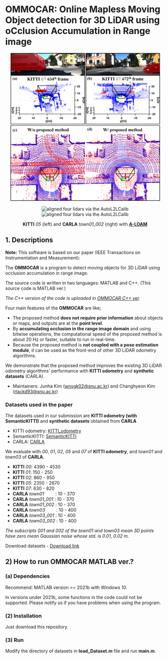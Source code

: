 # OMMOCAR: Online Mapless Moving Object detection for 3D LiDAR using oCclusion Accumulation in Range image
<p align = "center">
<img src= "https://github.com/JunhaAgu/Mapless_Moving_matlab/blob/main/imgs/thumbnail_white.png" alt="aligned four lidars via the AutoL2LCalib" width="474" height="465">
</p> 

<p align = "center">
<img src= "https://github.com/JunhaAgu/Mapless_Moving/blob/main/video/loam/loam_kitti_05.gif" alt="aligned four lidars via the AutoL2LCalib" width="175" height="197.5">
<img src= "https://github.com/JunhaAgu/Mapless_Moving/blob/main/video/loam/loam_carla_town01_002.gif" alt="aligned four lidars via the AutoL2LCalib" width="175" height="197.5">
</p>
<p align = "center">
<b>KITTI</b> <i>05</i> (left) and <b>CARLA</b> <i>town01_002</i> (right) with <b><a href="https://github.com/HKUST-Aerial-Robotics/A-LOAM">A-LOAM</a></b>
</p>

## 1. Descriptions
**Note:** This software is based on our paper (IEEE Transactions on Instrumentation and Measurement):

The **OMMOCAR** is a program to detect moving objects for 3D LiDAR using occlusion accumulation in range image.

The source code is written in two languages: MATLAB and C++.
(This source code is MATLAB ver.)

*The C++ version of the code is uploaded in [OMMOCAR C++ ver](https://github.com/JunhaAgu/mapless_dynamic).*

Four main features of the **OMMOCAR** are like;
- The proposed method **does not require prior information** about objects or maps, and outputs are at the **point level**.
- By **accumulating occlusion in the range image domain** and using bitwise operations, the computational speed of the proposed method is about 20 Hz or faster, suitable to run in real-time.
- Because the proposed method is **not coupled with a pose estimation module**, it can be used as the front-end of other 3D LiDAR odometry algorithms.

We demonstrate that the proposed method improves the existing 3D LiDAR odometry algorithms' performance with **KITTI odometry** and **synthetic datasets** (CARLA).

- Maintainers: Junha Kim (wnsgk02@snu.ac.kr) and Changhyeon Kim (rlackd93@snu.ac.kr)

### Datasets used in the paper
The datasets used in our submission are **KITTI odometry (with SemanticKITTI)** and **synthetic datasets** obtained from **CARLA**

- KITTI odometry: [KITTI_odometry](https://www.cvlibs.net/datasets/kitti/eval_odometry.php)
- SemanticKITTI: [SemanticKITTI](http://www.semantic-kitti.org/dataset.html#download)
- CARLA: [CARLA](https://carla.org/)

We evaluate with *00*, *01*, *02*, *05* and *07* of **KITTI odometry**, and *town01* and *town03* of **CARLA**. 

- **KITTI** *00*: 4390 - 4530
- **KITTI** *01*: 150  - 250
- **KITTI** *02*: 860  - 950
- **KITTI** *05*: 2350 - 2670
- **KITTI** *07*: 630  - 820
- **CARLA** *town01* &nbsp;&nbsp;&nbsp;&nbsp;&nbsp;&nbsp;&nbsp; : 10 - 370
- **CARLA** *town01_001* : 10 - 370
- **CARLA** *town01_002* : 10 - 370
- **CARLA** *town03* &nbsp;&nbsp;&nbsp;&nbsp;&nbsp;&nbsp;&nbsp; : 10 - 400
- **CARLA** *town03_001* : 10 - 400
- **CARLA** *town03_002* : 10 - 400
  
*The subscripts 001 and 002 of the town01 and town03 mean 3D points have zero mean Gaussian noise whose std. is 0.01, 0.02 m.*

Download datasets - [Download link](https://larr.snu.ac.kr/drive/d/s/uulKtWN4b41HXBNk92QigruwP2eBMqhY/4-Lw2fCmp5F_xCIgcX2TNC_qzBnMwVFd-HbYgiTNDsQo)

## 2) How to run OMMOCAR MATLAB ver.?
### (a) Dependencies
Recommend: MATLAB version >= 2021b with Windows 10.

In versions under 2021b, some functions in the code could not be supported. Please notify us if you have problems when using the program.

### (2) Installation
Just download this repository.

### (3) Run
Modify the directory of datasets in **load_Dataset.m** file and run **main.m**.
